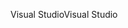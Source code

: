 <span data-ttu-id="84b7f-101">Visual Studio</span><span class="sxs-lookup"><span data-stu-id="84b7f-101">Visual Studio</span></span>